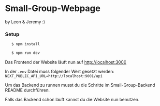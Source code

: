 # Small-Group-Webpage
by Leon & Jeremy :)

### Setup



```bash
   $ npm install
```


```bash
   $ npm run dev
```

Das Frontend der Website läuft nun auf <http://localhost:3000>

In der `.env` Datei muss  folgender Wert gesetzt werden: `NEXT_PUBLIC_API_URL=http://localhost:9001/api`

Um das Backend zu runnen musst du die Schritte im Small-Group-Backend README durchführen.

Falls das Backend schon läuft kannst du die Website nun benutzen.
